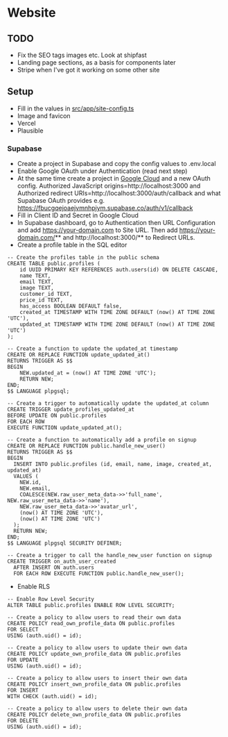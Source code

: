 # Website

## TODO

- Fix the SEO tags images etc. Look at shipfast
- Landing page sections, as a basis for components later
- Stripe when I've got it working on some other site

## Setup

- Fill in the values in [src/app/site-config.ts](src/app/site-config.ts)
- Image and favicon
- Vercel
- Plausible

### Supabase

- Create a project in Supabase and copy the config values to .env.local
- Enable Google OAuth under Authentication (read next step)
- At the same time create a project in [Google Cloud](https://console.cloud.google.com/) and a new OAuth config. Authorized JavaScript origins=http://localhost:3000 and Authorized redirect URIs=http://localhost:3000/auth/callback and what Supabase OAuth provides e.g. https://fbucgqejoaejvmnhpjym.supabase.co/auth/v1/callback
- Fill in Client ID and Secret in Google Cloud
- In Supabase dashboard, go to Authentication then URL Configuration and add https://your-domain.com to Site URL. Then add https://your-domain.com/** and http://localhost:3000/** to Redirect URLs.
- Create a profile table in the SQL editor

```
-- Create the profiles table in the public schema
CREATE TABLE public.profiles (
    id UUID PRIMARY KEY REFERENCES auth.users(id) ON DELETE CASCADE,
    name TEXT,
    email TEXT,
    image TEXT,
    customer_id TEXT,
    price_id TEXT,
    has_access BOOLEAN DEFAULT false,
    created_at TIMESTAMP WITH TIME ZONE DEFAULT (now() AT TIME ZONE 'UTC'),
    updated_at TIMESTAMP WITH TIME ZONE DEFAULT (now() AT TIME ZONE 'UTC')
);

-- Create a function to update the updated_at timestamp
CREATE OR REPLACE FUNCTION update_updated_at()
RETURNS TRIGGER AS $$
BEGIN
    NEW.updated_at = (now() AT TIME ZONE 'UTC');
    RETURN NEW;
END;
$$ LANGUAGE plpgsql;

-- Create a trigger to automatically update the updated_at column
CREATE TRIGGER update_profiles_updated_at
BEFORE UPDATE ON public.profiles
FOR EACH ROW
EXECUTE FUNCTION update_updated_at();

-- Create a function to automatically add a profile on signup
CREATE OR REPLACE FUNCTION public.handle_new_user()
RETURNS TRIGGER AS $$
BEGIN
  INSERT INTO public.profiles (id, email, name, image, created_at, updated_at)
  VALUES (
    NEW.id,
    NEW.email,
    COALESCE(NEW.raw_user_meta_data->>'full_name', NEW.raw_user_meta_data->>'name'),
    NEW.raw_user_meta_data->>'avatar_url',
    (now() AT TIME ZONE 'UTC'),
    (now() AT TIME ZONE 'UTC')
  );
  RETURN NEW;
END;
$$ LANGUAGE plpgsql SECURITY DEFINER;

-- Create a trigger to call the handle_new_user function on signup
CREATE TRIGGER on_auth_user_created
  AFTER INSERT ON auth.users
  FOR EACH ROW EXECUTE FUNCTION public.handle_new_user();
```

- Enable RLS

```
-- Enable Row Level Security
ALTER TABLE public.profiles ENABLE ROW LEVEL SECURITY;

-- Create a policy to allow users to read their own data
CREATE POLICY read_own_profile_data ON public.profiles
FOR SELECT
USING (auth.uid() = id);

-- Create a policy to allow users to update their own data
CREATE POLICY update_own_profile_data ON public.profiles
FOR UPDATE
USING (auth.uid() = id);

-- Create a policy to allow users to insert their own data
CREATE POLICY insert_own_profile_data ON public.profiles
FOR INSERT
WITH CHECK (auth.uid() = id);

-- Create a policy to allow users to delete their own data
CREATE POLICY delete_own_profile_data ON public.profiles
FOR DELETE
USING (auth.uid() = id);
```
